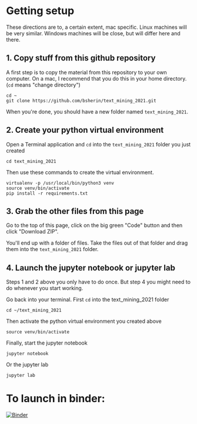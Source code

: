 # Getting setup

These directions are to, a certain extent, mac specific. Linux machines will be very similar. Windows machines will be close, but will differ here and there.

## 1. Copy stuff from this github repository

A first step is to copy the material from this repository to your own computer.
On a mac, I recommend that you do this in your home directory. (`cd` means "change directory")

```
cd ~
git clone https://github.com/bsherin/text_mining_2021.git
```

When you're done, you should have a new folder named `text_mining_2021`.

## 2. Create your python virtual environment

Open a Terminal application and `cd` into the `text_mining_2021` folder you just created

```
cd text_mining_2021
```
Then use these commands to create the virtual environment.

```
virtualenv -p /usr/local/bin/python3 venv
source venv/bin/activate
pip install -r requirements.txt
```

## 3. Grab the other files from this page

Go to the top of this page, click on the big green "Code" button and
then click "Download ZIP".

You'll end up with a folder of files. Take the files out of that folder
and drag them into the `text_mining_2021` folder.

## 4. Launch the jupyter notebook or jupyter lab

Steps 1 and 2 above you only have to do once. But step 4 you might need to do
whenever you start working.

Go back into your terminal. First `cd` into the text_mining_2021 folder

```
cd ~/text_mining_2021
```

Then activate the python virtual environment you created above

```
source venv/bin/activate
```

Finally, start the jupyter notebook

```
jupyter notebook
```

Or the jupyter lab

```
jupyter lab
```

# To launch in binder:

[![Binder](https://mybinder.org/badge_logo.svg)](https://mybinder.org/v2/gh/bsherin/text_mining_2021/main?urlpath=git-pull%3Frepo%3Dhttps%253A%252F%252Fgithub.com%252Fbsherin%252Ftext_mining_content%26urlpath%3Dlab%252Ftree%252Ftext_mining_content%252F%26branch%3Dmain)
